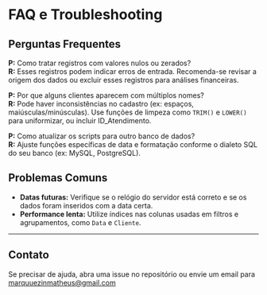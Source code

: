 # FAQ e Troubleshooting

## Perguntas Frequentes

**P:** Como tratar registros com valores nulos ou zerados?  
**R:** Esses registros podem indicar erros de entrada. Recomenda-se revisar a origem dos dados ou excluir esses registros para análises financeiras.

**P:** Por que alguns clientes aparecem com múltiplos nomes?  
**R:** Pode haver inconsistências no cadastro (ex: espaços, maiúsculas/minúsculas). Use funções de limpeza como `TRIM()` e `LOWER()` para uniformizar, ou incluir ID_Atendimento.

**P:** Como atualizar os scripts para outro banco de dados?  
**R:** Ajuste funções específicas de data e formatação conforme o dialeto SQL do seu banco (ex: MySQL, PostgreSQL).

## Problemas Comuns

- **Datas futuras:** Verifique se o relógio do servidor está correto e se os dados foram inseridos com a data certa.  
- **Performance lenta:** Utilize índices nas colunas usadas em filtros e agrupamentos, como `Data` e `Cliente`.

---

## Contato

Se precisar de ajuda, abra uma issue no repositório ou envie um email para marquuezinmatheus@gmail.com